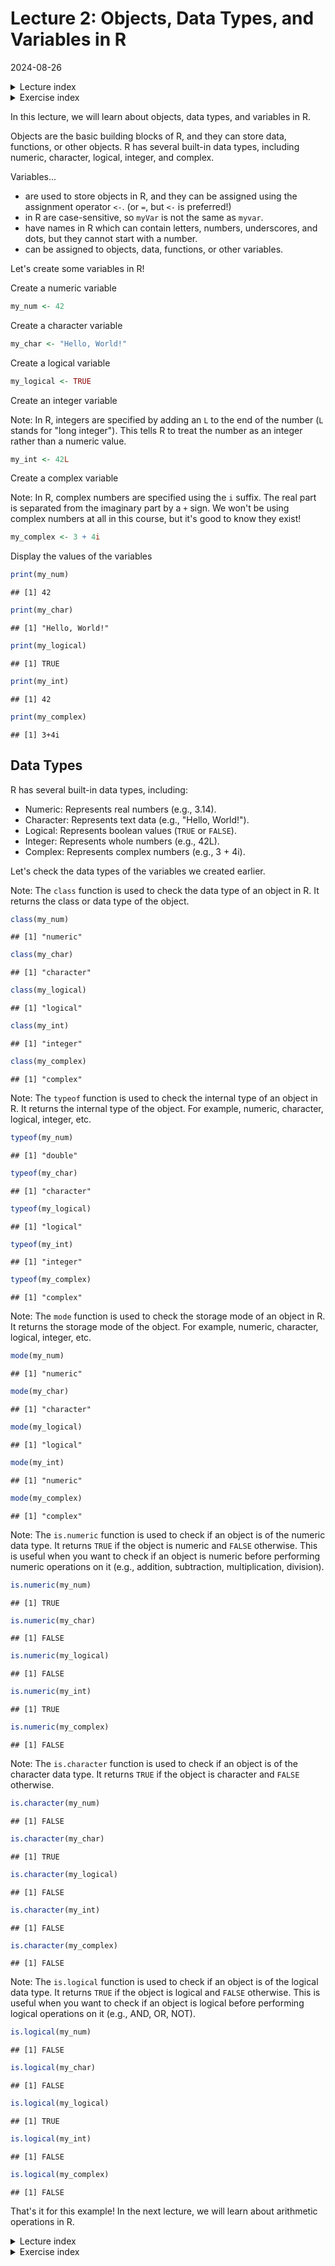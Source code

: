 # Lecture 2: Objects, Data Types, and Variables in R
2024-08-26

<!--html_preserve--><details>
  <summary>Lecture index</summary>

- [Lecture 1: Introduction to R](/lectures/lecture_01/lecture_01.md)
- [Lecture 2: Objects, Data Types, and Variables in R](/lectures/lecture_02/lecture_02.md)
- [Lecture 3: Arithmetic Operations in R](/lectures/lecture_03/lecture_03.md)
- [Lecture 4: Comparison and Logical Operators in R](/lectures/lecture_04/lecture_04.md)
- [Lecture 5: Vectors in R](/lectures/lecture_05/lecture_05.md)
- [Lecture 6: List in R](/lectures/lecture_06/lecture_06.md)
- [Lecture 7: Matrices in R](/lectures/lecture_07/lecture_07.md)
- [Lecture 8: Data Frames in R](/lectures/lecture_08/lecture_08.md)
- [Lecture 9: Functions in R](/lectures/lecture_09/lecture_09.md)
- [Lecture 10: Indexing using Logical Vectors in R](/lectures/lecture_10/lecture_10.md)
- [Lecture 11: Factors in R](/lectures/lecture_11/lecture_11.md)
- [Lecture 12: Control Structures in R](/lectures/lecture_12/lecture_12.md)
- [Lecture 13: A real-world example of using R for data analysis](/lectures/lecture_13/lecture_13.md)

</details><!--/html_preserve--><!--html_preserve--><details>
  <summary>Exercise index</summary>

  - [Exercise 1: Introduction to R](/exercises/exercise_01/exercise_01.md)
  - [Exercise 1 Solutions: Introduction to R](/exercises/exercise_01/exercise_01_solutions.md)
  - [Exercise 2: Objects, Data Types, and Variables in R](/exercises/exercise_02/exercise_02.md)
  - [Exercise 2 Solutions: Objects, Data Types, and Variables in R](/exercises/exercise_02/exercise_02_solutions.md)
  - [Exercise 3: Arithmetic Operations in R](/exercises/exercise_03/exercise_03.md)
  - [Exercise 3 Solutions: Arithmetic Operations in R](/exercises/exercise_03/exercise_03_solutions.md)
  - [Exercise 4: Comparison and Logical Operators in R](/exercises/exercise_04/exercise_04.md)
  - [Exercise 4 Solutions: Comparison and Logical Operators in R](/exercises/exercise_04/exercise_04_solutions.md)
  - [Exercise 5: Vectors in R](/exercises/exercise_05/exercise_05.md)
  - [Exercise 5 Solutions: Vectors in R](/exercises/exercise_05/exercise_05_solutions.md)
  - [Exercise 6: List in R](/exercises/exercise_06/exercise_06.md)
  - [Exercise 6 Solutions: List in R](/exercises/exercise_06/exercise_06_solutions.md)
  - [Exercise 7: Matrices in R](/exercises/exercise_07/exercise_07.md)
  - [Exercise 7 Solutions: Matrices in R](/exercises/exercise_07/exercise_07_solutions.md)
  - [Exercise 8: Data Frames in R](/exercises/exercise_08/exercise_08.md)
  - [Exercise 8 Solutions: Data Frames in R](/exercises/exercise_08/exercise_08_solutions.md)
  - [Exercise 9: Functions in R](/exercises/exercise_09/exercise_09.md)
  - [Exercise 9 Solutions: Functions in R](/exercises/exercise_09/exercise_09_solutions.md)
  - [Exercise 10: Indexing using Logical Vectors in R](/exercises/exercise_10/exercise_10.md)
  - [Exercise 10 Solutions: Indexing using Logical Vectors in R](/exercises/exercise_10/exercise_10_solutions.md)
  - [Exercise 11: Factors in R](/exercises/exercise_11/exercise_11.md)
  - [Exercise 11 Solutions: Factors in R](/exercises/exercise_11/exercise_11_solutions.md)
  - [Exercise 12: Control Structures in R](/exercises/exercise_12/exercise_12.md)
  - [Exercise 12 Solutions: Control Structures in R](/exercises/exercise_12/exercise_12_solutions.md)
  - [Exercise 13: A real-world example of using R for data analysis](/exercises/exercise_13/exercise_13.md)
  - [Exercise 13 Solutions: A real-world example of using R for data
  analysis](/exercises/exercise_13/exercise_13_solutions.md)

</details><!--/html_preserve-->


In this lecture, we will learn about objects, data types, and variables in R.

Objects are the basic building blocks of R, and they can store data,
functions, or other objects. R has several built-in data types, including
numeric, character, logical, integer, and complex.

Variables...

- are used to store objects in R, and they can be assigned using the
  assignment operator `<-`. (or `=`, but `<-` is preferred!)
- in R are case-sensitive, so `myVar` is not the same as `myvar`.
- have names in R which can contain letters, numbers, underscores, and dots,
  but they cannot start with a number.
- can be assigned to objects, data, functions, or other variables.

Let's create some variables in R!

Create a numeric variable


``` r
my_num <- 42
```

Create a character variable


``` r
my_char <- "Hello, World!"
```

Create a logical variable


``` r
my_logical <- TRUE
```

Create an integer variable

Note: In R, integers are specified by adding an `L` to the end of the number
(`L` stands for "long integer"). This tells R to treat the number as an
integer rather than a numeric value.


``` r
my_int <- 42L
```

Create a complex variable

Note: In R, complex numbers are specified using the `i` suffix. The real part
is separated from the imaginary part by a `+` sign. We won't be using complex
numbers at all in this course, but it's good to know they exist!


``` r
my_complex <- 3 + 4i
```

Display the values of the variables


``` r
print(my_num)
```

```
## [1] 42
```

``` r
print(my_char)
```

```
## [1] "Hello, World!"
```

``` r
print(my_logical)
```

```
## [1] TRUE
```

``` r
print(my_int)
```

```
## [1] 42
```

``` r
print(my_complex)
```

```
## [1] 3+4i
```

## Data Types

R has several built-in data types, including:

- Numeric: Represents real numbers (e.g., 3.14).
- Character: Represents text data (e.g., "Hello, World!").
- Logical: Represents boolean values (`TRUE` or `FALSE`).
- Integer: Represents whole numbers (e.g., 42L).
- Complex: Represents complex numbers (e.g., 3 + 4i).

Let's check the data types of the variables we created earlier.

Note: The `class` function is used to check the data type of an object in R.
It returns the class or data type of the object.


``` r
class(my_num)
```

```
## [1] "numeric"
```

``` r
class(my_char)
```

```
## [1] "character"
```

``` r
class(my_logical)
```

```
## [1] "logical"
```

``` r
class(my_int)
```

```
## [1] "integer"
```

``` r
class(my_complex)
```

```
## [1] "complex"
```

Note: The `typeof` function is used to check the internal type of an object in
R. It returns the internal type of the object. For example, numeric, character,
logical, integer, etc.


``` r
typeof(my_num)
```

```
## [1] "double"
```

``` r
typeof(my_char)
```

```
## [1] "character"
```

``` r
typeof(my_logical)
```

```
## [1] "logical"
```

``` r
typeof(my_int)
```

```
## [1] "integer"
```

``` r
typeof(my_complex)
```

```
## [1] "complex"
```

Note: The `mode` function is used to check the storage mode of an object in R. It
returns the storage mode of the object. For example, numeric, character, logical,
integer, etc.


``` r
mode(my_num)
```

```
## [1] "numeric"
```

``` r
mode(my_char)
```

```
## [1] "character"
```

``` r
mode(my_logical)
```

```
## [1] "logical"
```

``` r
mode(my_int)
```

```
## [1] "numeric"
```

``` r
mode(my_complex)
```

```
## [1] "complex"
```

Note: The `is.numeric` function is used to check if an object is of the numeric
data type. It returns `TRUE` if the object is numeric and `FALSE` otherwise.
This is useful when you want to check if an object is numeric before performing
numeric operations on it (e.g., addition, subtraction, multiplication, division).


``` r
is.numeric(my_num)
```

```
## [1] TRUE
```

``` r
is.numeric(my_char)
```

```
## [1] FALSE
```

``` r
is.numeric(my_logical)
```

```
## [1] FALSE
```

``` r
is.numeric(my_int)
```

```
## [1] TRUE
```

``` r
is.numeric(my_complex)
```

```
## [1] FALSE
```

Note: The `is.character` function is used to check if an object is of the
character data type. It returns `TRUE` if the object is character and `FALSE`
otherwise.


``` r
is.character(my_num)
```

```
## [1] FALSE
```

``` r
is.character(my_char)
```

```
## [1] TRUE
```

``` r
is.character(my_logical)
```

```
## [1] FALSE
```

``` r
is.character(my_int)
```

```
## [1] FALSE
```

``` r
is.character(my_complex)
```

```
## [1] FALSE
```

Note: The `is.logical` function is used to check if an object is of the logical
data type. It returns `TRUE` if the object is logical and `FALSE` otherwise.
This is useful when you want to check if an object is logical before performing
logical operations on it (e.g., AND, OR, NOT).


``` r
is.logical(my_num)
```

```
## [1] FALSE
```

``` r
is.logical(my_char)
```

```
## [1] FALSE
```

``` r
is.logical(my_logical)
```

```
## [1] TRUE
```

``` r
is.logical(my_int)
```

```
## [1] FALSE
```

``` r
is.logical(my_complex)
```

```
## [1] FALSE
```

That's it for this example! In the next lecture, we will learn about
arithmetic operations in R.


<!--html_preserve--><details>
  <summary>Lecture index</summary>

- [Lecture 1: Introduction to R](/lectures/lecture_01/lecture_01.md)
- [Lecture 2: Objects, Data Types, and Variables in R](/lectures/lecture_02/lecture_02.md)
- [Lecture 3: Arithmetic Operations in R](/lectures/lecture_03/lecture_03.md)
- [Lecture 4: Comparison and Logical Operators in R](/lectures/lecture_04/lecture_04.md)
- [Lecture 5: Vectors in R](/lectures/lecture_05/lecture_05.md)
- [Lecture 6: List in R](/lectures/lecture_06/lecture_06.md)
- [Lecture 7: Matrices in R](/lectures/lecture_07/lecture_07.md)
- [Lecture 8: Data Frames in R](/lectures/lecture_08/lecture_08.md)
- [Lecture 9: Functions in R](/lectures/lecture_09/lecture_09.md)
- [Lecture 10: Indexing using Logical Vectors in R](/lectures/lecture_10/lecture_10.md)
- [Lecture 11: Factors in R](/lectures/lecture_11/lecture_11.md)
- [Lecture 12: Control Structures in R](/lectures/lecture_12/lecture_12.md)
- [Lecture 13: A real-world example of using R for data analysis](/lectures/lecture_13/lecture_13.md)

</details><!--/html_preserve--><!--html_preserve--><details>
  <summary>Exercise index</summary>

  - [Exercise 1: Introduction to R](/exercises/exercise_01/exercise_01.md)
  - [Exercise 1 Solutions: Introduction to R](/exercises/exercise_01/exercise_01_solutions.md)
  - [Exercise 2: Objects, Data Types, and Variables in R](/exercises/exercise_02/exercise_02.md)
  - [Exercise 2 Solutions: Objects, Data Types, and Variables in R](/exercises/exercise_02/exercise_02_solutions.md)
  - [Exercise 3: Arithmetic Operations in R](/exercises/exercise_03/exercise_03.md)
  - [Exercise 3 Solutions: Arithmetic Operations in R](/exercises/exercise_03/exercise_03_solutions.md)
  - [Exercise 4: Comparison and Logical Operators in R](/exercises/exercise_04/exercise_04.md)
  - [Exercise 4 Solutions: Comparison and Logical Operators in R](/exercises/exercise_04/exercise_04_solutions.md)
  - [Exercise 5: Vectors in R](/exercises/exercise_05/exercise_05.md)
  - [Exercise 5 Solutions: Vectors in R](/exercises/exercise_05/exercise_05_solutions.md)
  - [Exercise 6: List in R](/exercises/exercise_06/exercise_06.md)
  - [Exercise 6 Solutions: List in R](/exercises/exercise_06/exercise_06_solutions.md)
  - [Exercise 7: Matrices in R](/exercises/exercise_07/exercise_07.md)
  - [Exercise 7 Solutions: Matrices in R](/exercises/exercise_07/exercise_07_solutions.md)
  - [Exercise 8: Data Frames in R](/exercises/exercise_08/exercise_08.md)
  - [Exercise 8 Solutions: Data Frames in R](/exercises/exercise_08/exercise_08_solutions.md)
  - [Exercise 9: Functions in R](/exercises/exercise_09/exercise_09.md)
  - [Exercise 9 Solutions: Functions in R](/exercises/exercise_09/exercise_09_solutions.md)
  - [Exercise 10: Indexing using Logical Vectors in R](/exercises/exercise_10/exercise_10.md)
  - [Exercise 10 Solutions: Indexing using Logical Vectors in R](/exercises/exercise_10/exercise_10_solutions.md)
  - [Exercise 11: Factors in R](/exercises/exercise_11/exercise_11.md)
  - [Exercise 11 Solutions: Factors in R](/exercises/exercise_11/exercise_11_solutions.md)
  - [Exercise 12: Control Structures in R](/exercises/exercise_12/exercise_12.md)
  - [Exercise 12 Solutions: Control Structures in R](/exercises/exercise_12/exercise_12_solutions.md)
  - [Exercise 13: A real-world example of using R for data analysis](/exercises/exercise_13/exercise_13.md)
  - [Exercise 13 Solutions: A real-world example of using R for data
  analysis](/exercises/exercise_13/exercise_13_solutions.md)

</details><!--/html_preserve-->

